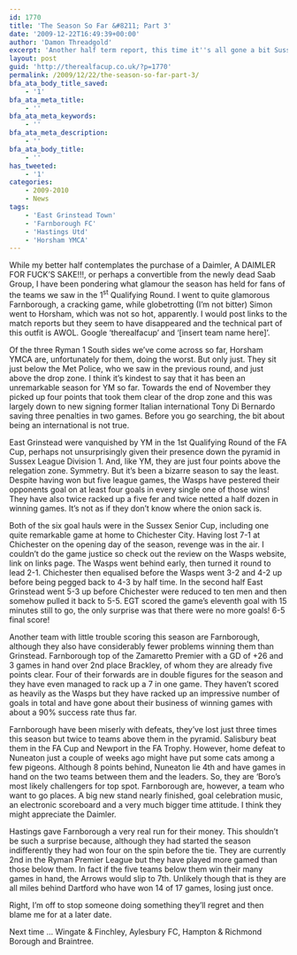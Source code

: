 ```yaml
---
id: 1770
title: 'The Season So Far &#8211; Part 3'
date: '2009-12-22T16:49:39+00:00'
author: 'Damon Threadgold'
excerpt: 'Another half term report, this time it''s all gone a bit Sussex. Up this time are Horsham YMCA, East Grinstead Town, Hastings United and Farnborough.'
layout: post
guid: 'http://therealfacup.co.uk/?p=1770'
permalink: /2009/12/22/the-season-so-far-part-3/
bfa_ata_body_title_saved:
    - '1'
bfa_ata_meta_title:
    - ''
bfa_ata_meta_keywords:
    - ''
bfa_ata_meta_description:
    - ''
bfa_ata_body_title:
    - ''
has_tweeted:
    - '1'
categories:
    - 2009-2010
    - News
tags:
    - 'East Grinstead Town'
    - 'Farnborough FC'
    - 'Hastings Utd'
    - 'Horsham YMCA'
---
```


While my better half contemplates the purchase of a Daimler, A DAIMLER FOR FUCK’S SAKE!!!, or perhaps a convertible from the newly dead Saab Group, I have been pondering what glamour the season has held for fans of the teams we saw in the 1<sup>st</sup> Qualifying Round. I went to quite glamorous Farnborough, a cracking game, while globetrotting (I’m not bitter) Simon went to Horsham, which was not so hot, apparently. I would post links to the match reports but they seem to have disappeared and the technical part of this outfit is AWOL. Google ‘therealfacup’ and ‘\[insert team name here\]’.

Of the three Ryman 1 South sides we’ve come across so far, Horsham YMCA are, unfortunately for them, doing the worst. But only just. They sit just below the Met Police, who we saw in the previous round, and just above the drop zone. I think it’s kindest to say that it has been an unremarkable season for YM so far. Towards the end of November they picked up four points that took them clear of the drop zone and this was largely down to new signing former Italian international Tony Di Bernardo saving three penalties in two games. Before you go searching, the bit about being an international is not true.

East Grinstead were vanquished by YM in the 1st Qualifying Round of the FA Cup, perhaps not unsurprisingly given their presence down the pyramid in Sussex League Division 1. And, like YM, they are just four points above the relegation zone. Symmetry. But it’s been a bizarre season to say the least. Despite having won but five league games, the Wasps have pestered their opponents goal on at least four goals in every single one of those wins! They have also twice racked up a five fer and twice netted a half dozen in winning games. It’s not as if they don’t know where the onion sack is.

Both of the six goal hauls were in the Sussex Senior Cup, including one quite remarkable game at home to Chichester City. Having lost 7-1 at Chichester on the opening day of the season, revenge was in the air. I couldn’t do the game justice so check out the review on the Wasps website, link on links page. The Wasps went behind early, then turned it round to lead 2-1. Chichester then equalised before the Wasps went 3-2 and 4-2 up before being pegged back to 4-3 by half time. In the second half East Grinstead went 5-3 up before Chichester were reduced to ten men and then somehow pulled it back to 5-5. EGT scored the game’s eleventh goal with 15 minutes still to go, the only surprise was that there were no more goals! 6-5 final score!

Another team with little trouble scoring this season are Farnborough, although they also have considerably fewer problems winning them than Grinstead. Farnborough top of the Zamaretto Premier with a GD of +26 and 3 games in hand over 2nd place Brackley, of whom they are already five points clear. Four of their forwards are in double figures for the season and they have even managed to rack up a 7 in one game. They haven’t scored as heavily as the Wasps but they have racked up an impressive number of goals in total and have gone about their business of winning games with about a 90% success rate thus far.

Farnborough have been miserly with defeats, they’ve lost just three times this season but twice to teams above them in the pyramid. Salisbury beat them in the FA Cup and Newport in the FA Trophy. However, home defeat to Nuneaton just a couple of weeks ago might have put some cats among a few pigeons. Although 8 points behind, Nuneaton lie 4th and have games in hand on the two teams between them and the leaders. So, they are ‘Boro’s most likely challengers for top spot. Farnborough are, however, a team who want to go places. A big new stand nearly finished, goal celebration music, an electronic scoreboard and a very much bigger time attitude. I think they might appreciate the Daimler.

Hastings gave Farnborough a very real run for their money. This shouldn’t be such a surprise because, although they had started the season indifferently they had won four on the spin before the tie. They are currently 2nd in the Ryman Premier League but they have played more gamed than those below them. In fact if the five teams below them win their many games in hand, the Arrows would slip to 7th. Unlikely though that is they are all miles behind Dartford who have won 14 of 17 games, losing just once.

Right, I’m off to stop someone doing something they’ll regret and then blame me for at a later date.

Next time … Wingate &amp; Finchley, Aylesbury FC, Hampton &amp; Richmond Borough and Braintree.